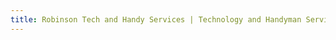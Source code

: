 ```yaml
---
title: Robinson Tech and Handy Services | Technology and Handyman Services in Montgomery, Alabama
---
```

